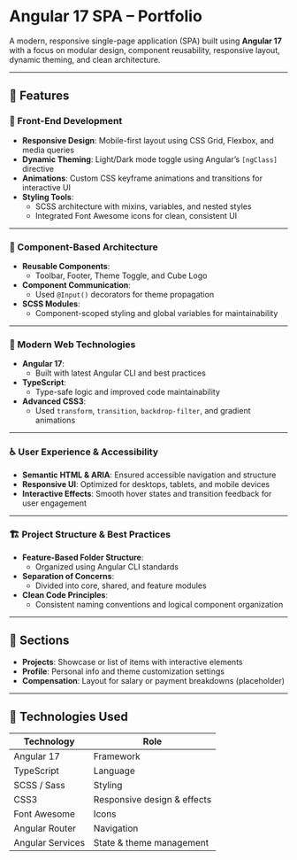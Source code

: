 # Angular 17 SPA – Portfolio

A modern, responsive single-page application (SPA) built using **Angular 17** with a focus on modular design, component reusability, responsive layout, dynamic theming, and clean architecture.

---

## 🚀 Features

### 🧱 Front-End Development

- **Responsive Design**: Mobile-first layout using CSS Grid, Flexbox, and media queries
- **Dynamic Theming**: Light/Dark mode toggle using Angular’s `[ngClass]` directive
- **Animations**: Custom CSS keyframe animations and transitions for interactive UI
- **Styling Tools**:
  - SCSS architecture with mixins, variables, and nested styles
  - Integrated Font Awesome icons for clean, consistent UI

---

### 🧩 Component-Based Architecture

- **Reusable Components**:
  - Toolbar, Footer, Theme Toggle, and Cube Logo
- **Component Communication**:
  - Used `@Input()` decorators for theme propagation
- **SCSS Modules**:
  - Component-scoped styling and global variables for maintainability

---

### 🧠 Modern Web Technologies

- **Angular 17**:
  - Built with latest Angular CLI and best practices
- **TypeScript**:
  - Type-safe logic and improved code maintainability
- **Advanced CSS3**:
  - Used `transform`, `transition`, `backdrop-filter`, and gradient animations

---

### ♿️ User Experience & Accessibility

- **Semantic HTML & ARIA**: Ensured accessible navigation and structure
- **Responsive UI**: Optimized for desktops, tablets, and mobile devices
- **Interactive Effects**: Smooth hover states and transition feedback for user engagement

---

### 🏗️ Project Structure & Best Practices

- **Feature-Based Folder Structure**:
  - Organized using Angular CLI standards
- **Separation of Concerns**:
  - Divided into core, shared, and feature modules
- **Clean Code Principles**:
  - Consistent naming conventions and logical component organization

---

## 📁 Sections

- **Projects**: Showcase or list of items with interactive elements
- **Profile**: Personal info and theme customization settings
- **Compensation**: Layout for salary or payment breakdowns (placeholder)

---

## 🔧 Technologies Used

| Technology       | Role                        |
|------------------|-----------------------------|
| Angular 17       | Framework                   |
| TypeScript       | Language                    |
| SCSS / Sass      | Styling                     |
| CSS3             | Responsive design & effects |
| Font Awesome     | Icons                       |
| Angular Router   | Navigation                  |
| Angular Services | State & theme management    |
